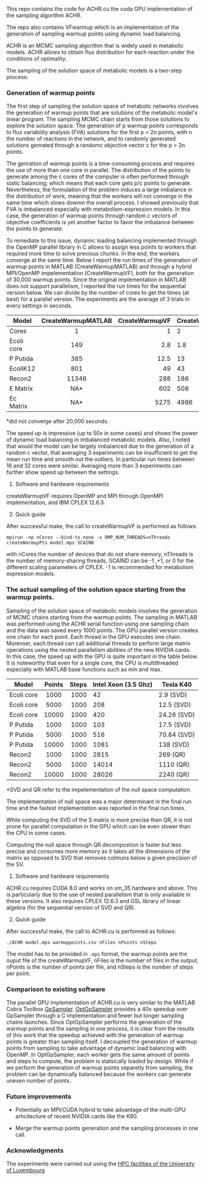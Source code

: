 This repo contains the code for ACHR.cu the cuda GPU implementation of the sampling algorithm ACHR.

The repo also contains VFwarmup which is an implementation of the generation of sampling warmup points using dynamic load balancing.

ACHR is an MCMC sampling algorithm that is widely used in metabolic models. ACHR allows to obtain flux distribution for each reaction under the conditions of optimality.

The sampling of the solution space of metabolic models is a two-step process:

### Generation of warmup points

The first step of sampling the solution space of metabolic networks involves the generation of warmup points that are solutions of the metabolic model's linear program. The sampling MCMC chain starts from those solutions to explore the solution space. The generation of p warmup points corresponds to flux variability analysis (FVA) solutions for the first p < 2n points, with n the number of reactions in the network, and to randomly generated solutions genrated through a randomc objective vector c for the p > 2n points.

The genration of warmup points is a time-consuming process and requires the use of more than one core in parallel. The distribution of the points to generate among the c cores of the computer is often performed through static balancing; which means that each core gets p/c points to generate. Nevertheless, the formulation of the problem induces a large imbalance in the distribution of work, meaning that the workers will not converge in the same time which slows dowmn the overall process. I showed previously that FVA is imbalanced especially with metabolism-expression models. In this case, the generation of warmup points through random c vectors of objective coefficients is yet another factor to favor the imbalance between the points to generate.

To remediate to this issue, dynamic loading balancing implemented through the OpenMP parallel library in C allows to assign less points to workers that required more time to solve previous chunks. In the end, the workers converge at the same time.
Below I report the run times of the generation of warmup points in MATLAB (CreateWarmupMATLAB) and through a hybrid MPI/OpenMP impelementation (CreateWarmupVF), both for the generation of 30,000 warmup points. 
Since the original implementation in MATLAB does not support parallelism, I reported the run times for the sequential version below. We can divide by the number of cores to get the times (at best) for a parallel version.
The experiments are the average of 3 trials in every settings in seconds.

| Model         | CreateWarmupMATLAB | CreateWarmupVF  |CreateWarmupVF  |CreateWarmupVF |CreateWarmupVF |CreateWarmupVF |CreateWarmupVF |
| ------------- |:------------------:| ---------------:|----------------|---|-------|---|---|
| Cores         | 1                  | 1               |2               |4  |8      |16 |32 |
| Ecoli core    |149                 |2.8              |1.8             |0.8|0.7    |0.5|0.5|
| P Putida      | 385                | 12.5            |13              |8  |4      |2  |2  |
| EcoliK12      | 801                |    49           |43              |23 |10.4   |9.5|9.1|
| Recon2        | 11346              |     288         |186             |30 |32     |24 |21 |
| E Matrix      | NA*                |   602           |508             |130|52     |43 |43 |
| Ec Matrix     | NA*                | 5275            |4986            |924|224    |118|117|

*did not converge after 20,000 seconds.

The speed up is impressive (up to 50x in some cases) and shows the power of dynamic load balancing in imbalanced metabolic models.
Also, I noted that would the model can be largely imbalanced due to the generation of a random c vector, that averaging 3 experiments can be insufficient to get the mean run time and smooth out the outliers. In particular run times between 16 and 32 cores were similar. Averaging more than 3 experiments can further show speed up between the settings.

1. Software and hardware requirements

createWarmupVF requires OpenMP and MPI through OpenMPI implementation, and IBM CPLEX 12.6.3.

2. Quick guide

After successful make, the call to createWarmupVF is performed as follows:

`mpirun -np nCores --bind-to none -x OMP_NUM_THREADS=nThreads createWarmupPts model.mps SCAIND`

with nCores the number of devices that do not share memory, nThreads is the number of memory-sharing threads, SCAIND can be -1 ,+1, or 0 for the different scaling parameters of CPLEX. -1 is recommended for metabolism expression models.

### The actual sampling of the solution space starting from the warmup points.

Sampling of the solution space of metabolic models involves the generation of MCMC chains starting from the warmup points.
The sampling in MATLAB was performed using the ACHR serial function using one sampling chain and the data was saved every 1000 points. The GPU parallel version creates one chain for each point. 
Each thread in the GPU executes one chain. Morevoer, each thread can call additional threads to perform large matrix operations using the nested parallelism abilities of the new NVIDIA cards.   
In this case, the speed up with the GPU is quite important in the table below. It is noteworthy that even for a single core, the CPU is multithreaded especially with MATLAB base functions such as min and max.


| Model         | Points             | Steps           |Intel Xeon (3.5 Ghz)  |Tesla K40    |
| ------------- |:------------------:| ---------------:|----------------------|-------------|
| Ecoli core    | 1000               | 1000            |42                    | 2.9   (SVD) |      |
| Ecoli core    | 5000               | 1000            |208                   | 12.5  (SVD) |
| Ecoli core    | 10000              | 1000            |420                   | 24.26 (SVD) |
| P Putida      | 1000               | 1000            |103                   | 17.5  (SVD) |
| P Putida      | 5000               | 1000            |516                   | 70.84 (SVD) |
| P Putida      | 10000              | 1000            |1081                  | 138   (SVD) |
| Recon2        | 1000               | 1000            |2815                  | 269   (QR)  |
| Recon2        | 5000               | 1000            |14014                 | 1110  (QR)  |
| Recon2        | 10000              | 1000            |28026                 | 2240  (QR)  |
 

*SVD and QR refer to the impelementation of the null space computation.
 
The implementation of null space was a major determinant in the final run time and the fastest implementation was reported in the final run times.

While computing the SVD of the S matrix is more precise than QR, it is not prone for parallel computation in the GPU which can be even slower than the CPU in some cases.

Computing the null space through QR decompostion is faster but less precise and consumes more memory as it takes all the dimensions of the matrix as opposed to SVD that removes colmuns below a given precision of the SV.

1. Software and hardware requirements

ACHR.cu requires CUDA 8.0 and works on sm_35 hardware and above. This is particularly due to the use of nested parallelism that is only available in these versions.
It also requires CPLEX 12.6.3 and GSL library of linear algebra (for the sequential version of SVD and QR).

2. Quick guide

After successful make, the call to ACHR.cu is perfomred as follows:

`./ACHR model.mps warmuppoints.csv nFiles nPoints nSteps`

The model has to be provided in `.mps` format, the warmup points are the ouput file of the createWarmupVF, nFiles is the number of files in the output, nPoints is the number
of points per file, and nSteps is the number of steps per point.

### Comparison to existing software

The parallel GPU implementation of ACHR.cu is very similar to the MATLAB Cobra Toolbox [GpSampler](https://github.com/marouenbg/cobratoolbox/blob/master/src/modelAnalysis/sampling/ACHRSampler.m). 
[OptGpSampler](http://cs.ru.nl/~wmegchel/optGpSampler/) provides a 40x speedup over GpSampler through a C implementation and fewer but longer sampling chains launches.
Since OptGpSampler performs the generation of the warmup points and the sampling in one process, it is clear from the results of this work that the speedup achieved with the generation of warmup points is greater than sampling itself. I decoupled the generation of warmup points from sampling to take advantage of dynamic load balancing with OpenMP. In OptGpSampler, each worker gets the same amount of points and steps to compute, the problem is statsically loaded by design.
While if we perform the generation of warmup points separetly from sampling, the problem can be dynamically balanced because the workers can generate uneven number of points. 

### Future improvements

+ Potentially an MPI/CUDA hybrid to take advantage of the multi-GPU arhcitecture of recent NVIDIA cards like the K80.

+ Merge the warmup points generation and the sampling processes in one call.

### Acknowledgments

The experiments were carried out using the [HPC facilities of the University of Luxembourg](http://hpc.uni.lu)

